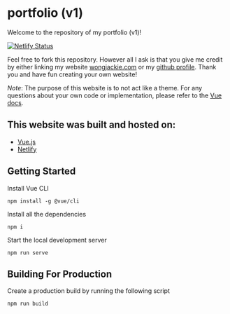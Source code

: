 # portfolio (v1)

Welcome to the repository of my portfolio (v1)!

[![Netlify Status](https://api.netlify.com/api/v1/badges/a39d130b-d143-41cc-a1cc-ad0f96e03499/deploy-status)](https://app.netlify.com/sites/jackiewong/deploys)

Feel free to fork this repository. However all I ask is that you give me credit by either linking my website [wongjackie.com](https://www.wongjackie.com/) or my [github profile](https://github.com/jackiewong99). Thank you and have fun creating your own website!

_Note_: The purpose of this website is to not act like a theme. For any questions about your own code or implementation, please refer to the [Vue docs](https://vuejs.org/v2/guide/).

## This website was built and hosted on:

- [Vue.js](https://vue.js.org/)
- [Netlify](https://www.netlify.com/)

## Getting Started

Install Vue CLI

```
npm install -g @vue/cli
```

Install all the dependencies

```
npm i
```

Start the local development server

```
npm run serve
```

## Building For Production

Create a production build by running the following script

```
npm run build
```
